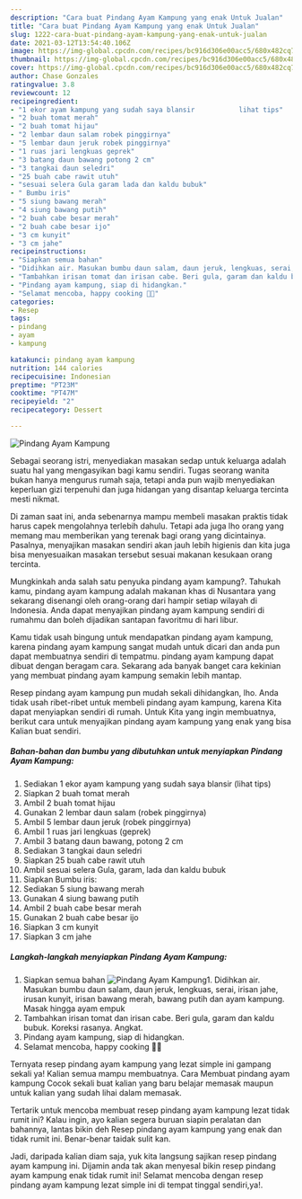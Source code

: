 ```yaml
---
description: "Cara buat Pindang Ayam Kampung yang enak Untuk Jualan"
title: "Cara buat Pindang Ayam Kampung yang enak Untuk Jualan"
slug: 1222-cara-buat-pindang-ayam-kampung-yang-enak-untuk-jualan
date: 2021-03-12T13:54:40.106Z
image: https://img-global.cpcdn.com/recipes/bc916d306e00acc5/680x482cq70/pindang-ayam-kampung-foto-resep-utama.jpg
thumbnail: https://img-global.cpcdn.com/recipes/bc916d306e00acc5/680x482cq70/pindang-ayam-kampung-foto-resep-utama.jpg
cover: https://img-global.cpcdn.com/recipes/bc916d306e00acc5/680x482cq70/pindang-ayam-kampung-foto-resep-utama.jpg
author: Chase Gonzales
ratingvalue: 3.8
reviewcount: 12
recipeingredient:
- "1 ekor ayam kampung yang sudah saya blansir           lihat tips"
- "2 buah tomat merah"
- "2 buah tomat hijau"
- "2 lembar daun salam robek pinggirnya"
- "5 lembar daun jeruk robek pinggirnya"
- "1 ruas jari lengkuas geprek"
- "3 batang daun bawang potong 2 cm"
- "3 tangkai daun seledri"
- "25 buah cabe rawit utuh"
- "sesuai selera Gula garam lada dan kaldu bubuk"
- " Bumbu iris"
- "5 siung bawang merah"
- "4 siung bawang putih"
- "2 buah cabe besar merah"
- "2 buah cabe besar ijo"
- "3 cm kunyit"
- "3 cm jahe"
recipeinstructions:
- "Siapkan semua bahan"
- "Didihkan air. Masukan bumbu daun salam, daun jeruk, lengkuas, serai, irisan jahe, irusan kunyit, irisan bawang merah, bawang putih dan ayam kampung. Masak hingga ayam empuk"
- "Tambahkan irisan tomat dan irisan cabe. Beri gula, garam dan kaldu bubuk. Koreksi rasanya. Angkat."
- "Pindang ayam kampung, siap di hidangkan."
- "Selamat mencoba, happy cooking 🤗😘"
categories:
- Resep
tags:
- pindang
- ayam
- kampung

katakunci: pindang ayam kampung 
nutrition: 144 calories
recipecuisine: Indonesian
preptime: "PT23M"
cooktime: "PT47M"
recipeyield: "2"
recipecategory: Dessert

---
```



![Pindang Ayam Kampung](https://img-global.cpcdn.com/recipes/bc916d306e00acc5/680x482cq70/pindang-ayam-kampung-foto-resep-utama.jpg)

Sebagai seorang istri, menyediakan masakan sedap untuk keluarga adalah suatu hal yang mengasyikan bagi kamu sendiri. Tugas seorang  wanita bukan hanya mengurus rumah saja, tetapi anda pun wajib menyediakan keperluan gizi terpenuhi dan juga hidangan yang disantap keluarga tercinta mesti nikmat.

Di zaman  saat ini, anda sebenarnya mampu membeli masakan praktis tidak harus capek mengolahnya terlebih dahulu. Tetapi ada juga lho orang yang memang mau memberikan yang terenak bagi orang yang dicintainya. Pasalnya, menyajikan masakan sendiri akan jauh lebih higienis dan kita juga bisa menyesuaikan masakan tersebut sesuai makanan kesukaan orang tercinta. 



Mungkinkah anda salah satu penyuka pindang ayam kampung?. Tahukah kamu, pindang ayam kampung adalah makanan khas di Nusantara yang sekarang disenangi oleh orang-orang dari hampir setiap wilayah di Indonesia. Anda dapat menyajikan pindang ayam kampung sendiri di rumahmu dan boleh dijadikan santapan favoritmu di hari libur.

Kamu tidak usah bingung untuk mendapatkan pindang ayam kampung, karena pindang ayam kampung sangat mudah untuk dicari dan anda pun dapat membuatnya sendiri di tempatmu. pindang ayam kampung dapat dibuat dengan beragam cara. Sekarang ada banyak banget cara kekinian yang membuat pindang ayam kampung semakin lebih mantap.

Resep pindang ayam kampung pun mudah sekali dihidangkan, lho. Anda tidak usah ribet-ribet untuk membeli pindang ayam kampung, karena Kita dapat menyiapkan sendiri di rumah. Untuk Kita yang ingin membuatnya, berikut cara untuk menyajikan pindang ayam kampung yang enak yang bisa Kalian buat sendiri.

<!--inarticleads1-->

##### Bahan-bahan dan bumbu yang dibutuhkan untuk menyiapkan Pindang Ayam Kampung:

1. Sediakan 1 ekor ayam kampung yang sudah saya blansir           (lihat tips)
1. Siapkan 2 buah tomat merah
1. Ambil 2 buah tomat hijau
1. Gunakan 2 lembar daun salam (robek pinggirnya)
1. Ambil 5 lembar daun jeruk (robek pinggirnya)
1. Ambil 1 ruas jari lengkuas (geprek)
1. Ambil 3 batang daun bawang, potong 2 cm
1. Sediakan 3 tangkai daun seledri
1. Siapkan 25 buah cabe rawit utuh
1. Ambil sesuai selera Gula, garam, lada dan kaldu bubuk
1. Siapkan  Bumbu iris:
1. Sediakan 5 siung bawang merah
1. Gunakan 4 siung bawang putih
1. Ambil 2 buah cabe besar merah
1. Gunakan 2 buah cabe besar ijo
1. Siapkan 3 cm kunyit
1. Siapkan 3 cm jahe




<!--inarticleads2-->

##### Langkah-langkah menyiapkan Pindang Ayam Kampung:

1. Siapkan semua bahan
<img src="https://img-global.cpcdn.com/steps/3b5b252dc6dc0aab/160x128cq70/pindang-ayam-kampung-langkah-memasak-1-foto.jpg" alt="Pindang Ayam Kampung">1. Didihkan air. Masukan bumbu daun salam, daun jeruk, lengkuas, serai, irisan jahe, irusan kunyit, irisan bawang merah, bawang putih dan ayam kampung. Masak hingga ayam empuk
1. Tambahkan irisan tomat dan irisan cabe. Beri gula, garam dan kaldu bubuk. Koreksi rasanya. Angkat.
1. Pindang ayam kampung, siap di hidangkan.
1. Selamat mencoba, happy cooking 🤗😘




Ternyata resep pindang ayam kampung yang lezat simple ini gampang sekali ya! Kalian semua mampu membuatnya. Cara Membuat pindang ayam kampung Cocok sekali buat kalian yang baru belajar memasak maupun untuk kalian yang sudah lihai dalam memasak.

Tertarik untuk mencoba membuat resep pindang ayam kampung lezat tidak rumit ini? Kalau ingin, ayo kalian segera buruan siapin peralatan dan bahannya, lantas bikin deh Resep pindang ayam kampung yang enak dan tidak rumit ini. Benar-benar taidak sulit kan. 

Jadi, daripada kalian diam saja, yuk kita langsung sajikan resep pindang ayam kampung ini. Dijamin anda tak akan menyesal bikin resep pindang ayam kampung enak tidak rumit ini! Selamat mencoba dengan resep pindang ayam kampung lezat simple ini di tempat tinggal sendiri,ya!.


